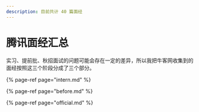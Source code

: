 ```yaml
---
description: 目前共计 40 篇面经
---
```


# 腾讯面经汇总

实习、提前批、秋招面试的问题可能会存在一定的差异，所以我把牛客网收集到的面经按照这三个阶段分成了三个部分。

{% page-ref page="intern.md" %}

{% page-ref page="before.md" %}

{% page-ref page="official.md" %}



